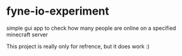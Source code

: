 # fyne-io-experiment
simple gui app to check how many people are online on a specified minecraft server

This project is really only for refrence, but it does work :)
